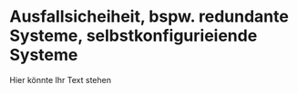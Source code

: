 # Ausfallsicheiheit, bspw. redundante Systeme, selbstkonfigurieiende Systeme

Hier könnte Ihr Text stehen
